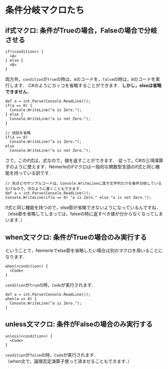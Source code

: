 # 条件分岐マクロたち
## if式マクロ: 条件がTrueの場合，Falseの場合で分岐させる
```
if(<condition>) {
  <A>
} else {
  <B>
}
```

両方共，`condition`が`true`の時は，`A`のコードを，`false`の時は，`B`のコードを実行します．
C#のようにカッコを省略することができます．**しかし，elseは省略できません．**  

```nemerle
def a = int.Parse(Console.ReadLine());
if(a == 0) {
  Console.WriteLine("a is Zero.");
} else {
  Console.WriteLine("a is not Zero.");
}

// 括弧を省略
if(a == 0)
  Console.WriteLine("a is Zero.");
else
  Console.WriteLine("a is not Zero.");
```

さて，このif式は，式なので，値を返すことができます．
従って，C#の三項演算子のように使えます．Nemerleのifマクロは一般的な関数型言語のif式と同じ機能を持っている訳です．
```nemerle
// 先ほどのサンプルコードは，Console.WriteLineに渡す文字列だけを条件分岐しているだけなので，次のように書くこともできます．
def a = int.Parse(Console.ReadLine());
Console.WriteLine(if(a == 0) "a is Zero." else "a is not Zero.");
```
if式と同じ機能を持つので，else節が省略できないようになっているんですね．  
（else節を省略してしまっては，falseの時に返すべき値が分からなくなってしまいます．）

## when文マクロ: 条件がTrueの場合のみ実行する
ということで，Nemerleでelse節を省略したい場合は別のマクロを用いることになります．

```
when(<condition>) {
  <Code>
}
```

`condition`が`true`の時，`Code`が実行されます．

```nemerle
def a = int.Parse(Console.ReadLine());
when(a == 0) {
  Console.WriteLine("a is Zero.");
}
```

## unless文マクロ: 条件がFalseの場合のみ実行する
```
unless(<condition>) {
  <Code>
}
```

`condition`が`false`の時，`Code`が実行されます．  
（when文で，論理否定演算子使って済ませることもできます．）